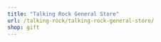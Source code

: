 ```yaml
---
title: "Talking Rock General Store"
url: /talking-rock/talking-rock-general-store/
shop: gift
---
```

